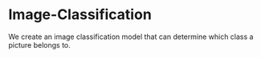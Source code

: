 # Image-Classification
We create an image classification model that can determine which class a picture belongs to.
